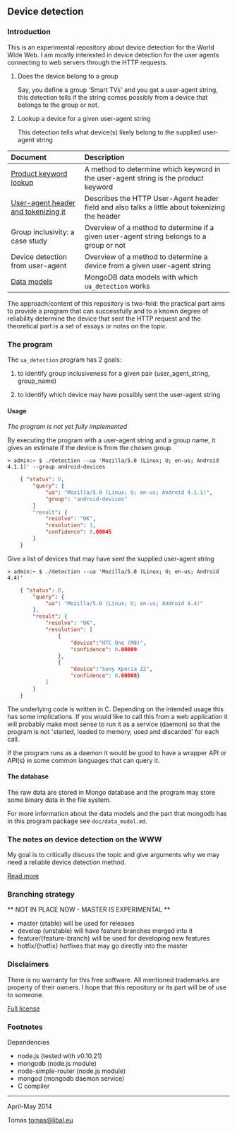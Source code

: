 ## Device detection

### Introduction

This is an experimental repository about device detection for the World Wide
Web. I am mostly interested in device detection for the user agents connecting to web servers through the HTTP requests.

1. Does the device belong to a group

   Say, you define a group 'Smart TVs' and you get a user-agent string, this detection tells if the string comes possibly from a device that belongs to the group or not.

2. Lookup a device for a given user-agent string

   This detection tells what device(s) likely belong to the supplied user-agent string

| Document                       | Description                  |
|:------------------------------ |:---------------------------- |
| [Product keyword lookup](https://github.com/tomaslibal/ua-detection/blob/master/doc/keywords_lookup.md)         | A method to determine which keyword in the user-agent string is the product keyword |
| [User-agent header and tokenizing it](https://github.com/tomaslibal/ua-detection/blob/master/doc/user_agent.md) | Describes the HTTP User-Agent header field and also talks a little about tokenizing the header |
| Group inclusivity: a case study | Overview of a method to determine if a given user-agent string belongs to a group or not |
| Device detection from user-agent | Overview of a method to determine a device from a given user-agent string |
| [Data models](https://github.com/tomaslibal/ua-detection/blob/master/doc/data_model.md) | MongoDB data models with which `ua_detection` works |

The approach/content of this repository is two-fold: the practical part aims to provide a program that
can successfully and to a known degree of reliability determine the device that sent the HTTP request and
the theoretical part is a set of essays or notes on the topic.

### The program

The `ua_detection` program has 2 goals:

1. to identify group inclusiveness for a given pair (user_agent_string, group_name)

2. to identify which device may have possibly sent the user-agent string

#### Usage

*The program is not yet fully implemented*

By executing the program with a user-agent string and a group name, it gives an estimate if the device is from the chosen group.


    > admin:~ $ ./detection --ua 'Mozilla/5.0 (Linux; U; en-us; Android 4.1.1)' --group android-devices

```json
    { "status": 0,
        "query": {
            "ua": "Mozilla/5.0 (Linux; U; en-us; Android 4.1.1)",
            "group": "android-devices"
        }
        "result": {
            "resolve": "OK",
            "resolution": 1,
            "confidence": 0.00045
        }
    }
```

Give a list of devices that may have sent the supplied user-agent string


    > admin:~ $ ./detection --ua 'Mozilla/5.0 (Linux; U; en-us; Android 4.4)'

```json
    { "status": 0,
        "query": {
            "ua": "Mozilla/5.0 (Linux; U; en-us; Android 4.4)"
        },
        "result": {
            "resolve": "OK",
            "resolution": [
                {
                    "device":"HTC One (M8)",
                    "confidence": 0.00009
                },
                {
                    "device":"Sony Xperia Z2",
                    "confidence": 0.00008}
            ]
        }
    }
```

The underlying code is written in C. Depending on the intended usage this has some implications. If you would like to call this from a web application it will probably make most sense to run it as a service (daemon) so that the program is not 'started, loaded to memory, used and discarded' for each call.

If the program runs as a daemon it would be good to have a wrapper API or API(s) in some common languages that can query it.

#### The database

The raw data are stored in Mongo database and the program may store some binary data in the file system.


For more information about the data models and the part that mongodb has in this program package see `doc/data_model.md`.

### The notes on device detection on the WWW

My goal is to critically discuss the topic and give arguments why we may need a reliable device detection method.

[Read more](http://github.com/tomaslibal/ua-detection/doc)

### Branching strategy

  ** NOT IN PLACE NOW - MASTER IS EXPERIMENTAL **

- master (stable) will be used for releases
- develop (unstable) will have feature branches merged into it
- feature/{feature-branch} will be used for developing new features
- hotfix/{hotfix} hotfixes that may go directly into the master

### Disclaimers

There is no warranty for this free software. All mentioned trademarks are property
of their owners. I hope that this repository or its part will be of use to someone.

[Full license](https://github.com/tomaslibal/ua-detection/blob/master/LICENSE)

### Footnotes

Dependencies

- node.js (tested with v0.10.21)
- mongodb (node.js module)
- node-simple-router (node.js module)
- mongod  (mongodb daemon service)
- C compiler

---
April-May 2014

Tomas <tomas@libal.eu>
